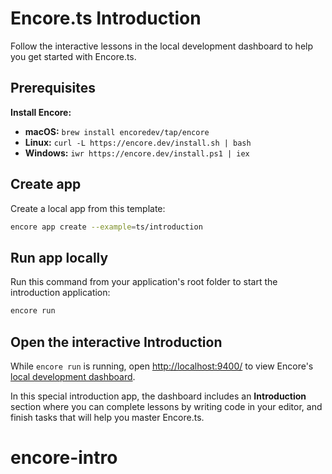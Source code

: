 # Encore.ts Introduction

Follow the interactive lessons in the local development dashboard to help you get started with Encore.ts.

## Prerequisites 

**Install Encore:**
- **macOS:** `brew install encoredev/tap/encore`
- **Linux:** `curl -L https://encore.dev/install.sh | bash`
- **Windows:** `iwr https://encore.dev/install.ps1 | iex`

## Create app

Create a local app from this template:

```bash
encore app create --example=ts/introduction
```

## Run app locally

Run this command from your application's root folder to start the introduction application:

```bash
encore run
```

## Open the interactive Introduction

While `encore run` is running, open <http://localhost:9400/> to view Encore's [local development dashboard](https://encore.dev/docs/observability/dev-dash).

In this special introduction app, the dashboard includes an **Introduction** section where you can complete lessons by writing code in your editor, and finish tasks that will help you master Encore.ts.
# encore-intro
